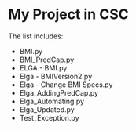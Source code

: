 # My Project in CSC

The list includes:

- BMI.py
- BMI_PredCap.py
- ELGA - BMI.py
- Elga - BMIVersion2.py
- Elga - Change BMI Specs.py
- Elga_AddingPredCap.py
- Elga_Automating.py
- Elga_Updated.py
- Test_Exception.py

